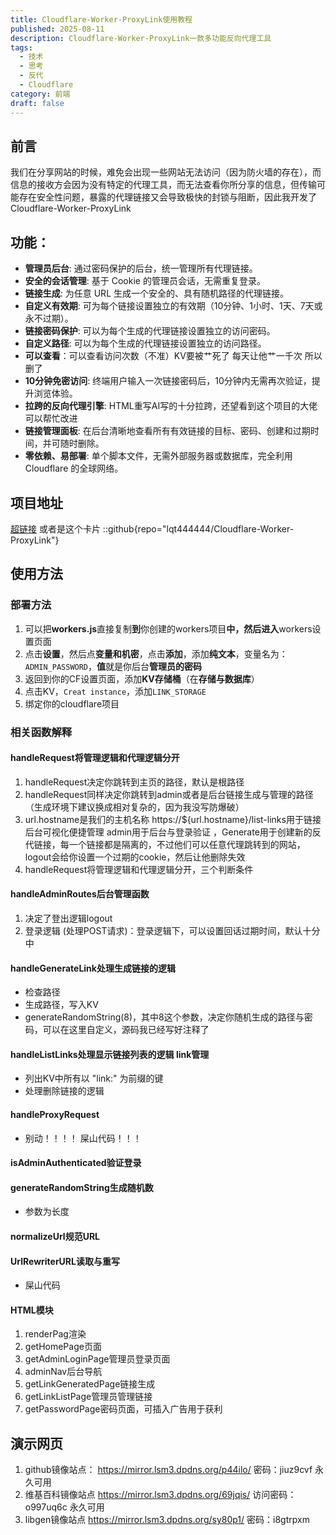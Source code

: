 ```yaml
---
title: Cloudflare-Worker-ProxyLink使用教程
published: 2025-08-11
description: Cloudflare-Worker-ProxyLink一款多功能反向代理工具
tags:
  - 技术
  - 思考
  - 反代
  - Cloudflare
category: 前端
draft: false
---
```

## 前言
我们在分享网站的时候，难免会出现一些网站无法访问（因为防火墙的存在），而信息的接收方会因为没有特定的代理工具，而无法查看你所分享的信息，但传输可能存在安全性问题，暴露的代理链接又会导致极快的封锁与阻断，因此我开发了Cloudflare-Worker-ProxyLink

## 功能：
- **管理员后台**: 通过密码保护的后台，统一管理所有代理链接。
- **安全的会话管理**: 基于 Cookie 的管理员会话，无需重复登录。
- **链接生成**: 为任意 URL 生成一个安全的、具有随机路径的代理链接。
- **自定义有效期**: 可为每个链接设置独立的有效期（10分钟、1小时、1天、7天或永不过期）。
- **链接密码保护**: 可以为每个生成的代理链接设置独立的访问密码。
- **自定义路径**: 可以为每个生成的代理链接设置独立的访问路径。
- **可以查看**：可以查看访问次数（不准）KV要被艹死了 每天让他艹一千次 所以删了
- **10分钟免密访问**: 终端用户输入一次链接密码后，10分钟内无需再次验证，提升浏览体验。
- **拉跨的反向代理引擎**: HTML重写AI写的十分拉跨，还望看到这个项目的大佬可以帮忙改进
- **链接管理面板**: 在后台清晰地查看所有有效链接的目标、密码、创建和过期时间，并可随时删除。
- **零依赖、易部署**: 单个脚本文件，无需外部服务器或数据库，完全利用 Cloudflare 的全球网络。
## 项目地址
[超链接](https://github.com/lqt444444/Cloudflare-Worker-ProxyLink#%E6%A0%B8%E5%BF%83%E5%8A%9F%E8%83%BD)
或者是这个卡片
::github{repo="lqt444444/Cloudflare-Worker-ProxyLink"}
## 使用方法

### 部署方法
1. 可以把**workers.js**直接复制**到**你创建的workers项目**中，然后进入**workers设置页面
2. 点击**设置**，然后点**变量和机密**，点击**添加**，添加**纯文本**，变量名为：`ADMIN_PASSWORD`，**值**就是你后台**管理员的密码**
3. 返回到你的CF设置页面，添加**KV存储桶**（在**存储与数据库**）
4. 点击KV，`Creat instance`，添加`LINK_STORAGE`
5. 绑定你的cloudflare项目

### 相关函数解释
#### handleRequest将管理逻辑和代理逻辑分开
1. handleRequest决定你跳转到主页的路径，默认是根路径
2. handleRequest同样决定你跳转到admin或者是后台链接生成与管理的路径（生成环境下建议换成相对复杂的，因为我没写防爆破）
3. url.hostname是我们的主机名称 https://${url.hostname}/list-links用于链接后台可视化便捷管理 admin用于后台与登录验证 ，Generate用于创建新的反代链接，每一个链接都是隔离的，不过他们可以任意代理跳转到的网站，logout会给你设置一个过期的cookie，然后让他删除失效
4. handleRequest将管理逻辑和代理逻辑分开，三个判断条件

#### handleAdminRoutes后台管理函数
1. 决定了登出逻辑logout
2. 登录逻辑 (处理POST请求)：登录逻辑下，可以设置回话过期时间，默认十分中

#### handleGenerateLink处理生成链接的逻辑
- 检查路径
- 生成路径，写入KV
- generateRandomString(8)，其中8这个参数，决定你随机生成的路径与密码，可以在这里自定义，源码我已经写好注释了
#### handleListLinks处理显示链接列表的逻辑 link管理
- 列出KV中所有以 "link:" 为前缀的键
- 处理删除链接的逻辑
#### handleProxyRequest
- 别动！！！！ 屎山代码！！！
#### isAdminAuthenticated验证登录

#### generateRandomString生成随机数
- 参数为长度

#### normalizeUrl规范URL

#### UrlRewriterURL读取与重写
- 屎山代码
#### HTML模块
1. renderPag渲染
2. getHomePage页面
3. getAdminLoginPage管理员登录页面
4. adminNav后台导航
5. getLinkGeneratedPage链接生成
6. getLinkListPage管理员管理链接
7. getPasswordPage密码页面，可插入广告用于获利

## 演示网页

1. github镜像站点：
https://mirror.lsm3.dpdns.org/p44ilo/
密码：jiuz9cvf
永久可用
2. 维基百科镜像站点
https://mirror.lsm3.dpdns.org/69jqis/
访问密码：o997uq6c
永久可用
3. libgen镜像站点
https://mirror.lsm3.dpdns.org/sy80p1/
密码：i8gtrpxm